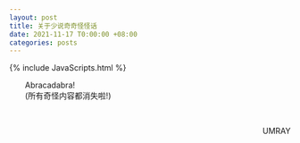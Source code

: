 ```yaml
---
layout: post
title: 关于少说奇奇怪怪话
date: 2021-11-17 T0:00:00 +08:00
categories: posts
---
```


{% include JavaScripts.html %}

&emsp;&emsp;Abracadabra!  
&emsp;&emsp;(所有奇怪内容都消失啦!)  

&emsp;&emsp;
<p align="right">UMRAY</p>
